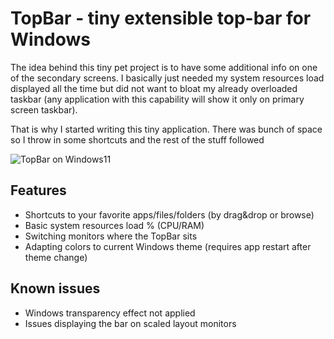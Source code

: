 # TopBar - tiny extensible top-bar for Windows 

The idea behind this tiny pet project is to have some additional info on one of the secondary screens. I basically just needed my system resources load displayed all the time but did not want to bloat my already overloaded taskbar (any application with this capability will show it only on primary screen taskbar).

That is why I started writing this tiny application. There was bunch of space so I throw in some shortcuts and the rest of the stuff followed

![TopBar on Windows11](https://dejanstojanovic.net/media/396413/top-bar-win11.png)

## Features
- Shortcuts to your favorite apps/files/folders (by drag&drop or browse)
- Basic system resources load % (CPU/RAM)
- Switching monitors where the TopBar sits
- Adapting colors to current Windows theme (requires app restart after theme change)

## Known issues
- Windows transparency effect not applied
- Issues displaying the bar on scaled layout monitors
